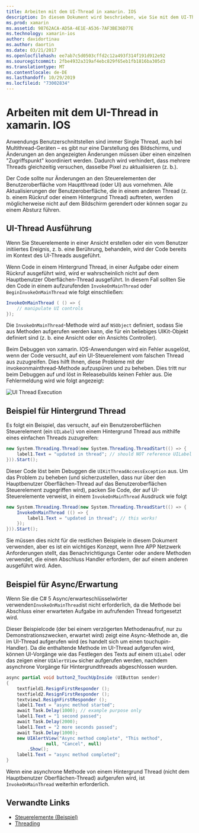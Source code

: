 ```yaml
---
title: Arbeiten mit dem UI-Thread in xamarin. IOS
description: In diesem Dokument wird beschrieben, wie Sie mit dem UI-Thread in xamarin. IOS arbeiten. Es wird erläutert, wie die Ausführung des UI-Threads, ein Hintergrund Thread Beispiel, und Async/warten überprüft wird.
ms.prod: xamarin
ms.assetid: 98762ACA-AD5A-4E1E-A536-7AF3BE36D77E
ms.technology: xamarin-ios
author: davidortinau
ms.author: daortin
ms.date: 03/21/2017
ms.openlocfilehash: ee7ab7c5d0503cffd2c12a493f314f191d912e92
ms.sourcegitcommit: 2fbe4932a319af4ebc829f65eb1fb1816ba305d3
ms.translationtype: MT
ms.contentlocale: de-DE
ms.lasthandoff: 10/29/2019
ms.locfileid: "73002834"
---
```

# <a name="working-with-the-ui-thread-in-xamarinios"></a>Arbeiten mit dem UI-Thread in xamarin. IOS

Anwendungs Benutzerschnittstellen sind immer Single Thread, auch bei Multithread-Geräten – es gibt nur eine Darstellung des Bildschirms, und Änderungen an den angezeigten Änderungen müssen über einen einzelnen "Zugriffspunkt" koordiniert werden. Dadurch wird verhindert, dass mehrere Threads gleichzeitig versuchen, dasselbe Pixel zu aktualisieren (z. b.).

Der Code sollte nur Änderungen an den Steuerelementen der Benutzeroberfläche vom Hauptthread (oder UI) aus vornehmen. Alle Aktualisierungen der Benutzeroberfläche, die in einem anderen Thread (z. b. einem Rückruf oder einem Hintergrund Thread) auftreten, werden möglicherweise nicht auf dem Bildschirm gerendert oder können sogar zu einem Absturz führen.

## <a name="ui-thread-execution"></a>UI-Thread Ausführung

Wenn Sie Steuerelemente in einer Ansicht erstellen oder ein vom Benutzer initiiertes Ereignis, z. b. eine Berührung, behandeln, wird der Code bereits im Kontext des UI-Threads ausgeführt.

Wenn Code in einem Hintergrund Thread, in einer Aufgabe oder einem Rückruf ausgeführt wird, wird er wahrscheinlich nicht auf dem Hauptbenutzer Oberflächen-Thread ausgeführt. In diesem Fall sollten Sie den Code in einem aufzurufenden `InvokeOnMainThread` oder `BeginInvokeOnMainThread` wie folgt einschließen:

```csharp
InvokeOnMainThread ( () => {
    // manipulate UI controls
});
```

Die `InvokeOnMainThread`-Methode wird auf `NSObject` definiert, sodass Sie aus Methoden aufgerufen werden kann, die für ein beliebiges UIKit-Objekt definiert sind (z. b. eine Ansicht oder ein Ansichts Controller).

Beim Debuggen von xamarin. IOS-Anwendungen wird ein Fehler ausgelöst, wenn der Code versucht, auf ein UI-Steuerelement vom falschen Thread aus zuzugreifen. Dies hilft Ihnen, diese Probleme mit der invokeonmainthread-Methode aufzuspüren und zu beheben. Dies tritt nur beim Debuggen auf und löst in Releasebuilds keinen Fehler aus. Die Fehlermeldung wird wie folgt angezeigt:

 ![](ui-thread-images/image10.png "UI Thread Execution")

 <a name="Background_Thread_Example" />

## <a name="background-thread-example"></a>Beispiel für Hintergrund Thread

Es folgt ein Beispiel, das versucht, auf ein Benutzeroberflächen Steuerelement (ein `UILabel`) von einem Hintergrund Thread aus mithilfe eines einfachen Threads zuzugreifen:

```csharp
new System.Threading.Thread(new System.Threading.ThreadStart(() => {
    label1.Text = "updated in thread"; // should NOT reference UILabel on background thread!
})).Start();
```

Dieser Code löst beim Debuggen die `UIKitThreadAccessException` aus. Um das Problem zu beheben (und sicherzustellen, dass nur über den Hauptbenutzer Oberflächen-Thread auf das Benutzeroberflächen Steuerelement zugegriffen wird), packen Sie Code, der auf UI-Steuerelemente verweist, in einem `InvokeOnMainThread` Ausdruck wie folgt

```csharp
new System.Threading.Thread(new System.Threading.ThreadStart(() => {
    InvokeOnMainThread (() => {
        label1.Text = "updated in thread"; // this works!
    });
})).Start();
```

Sie müssen dies nicht für die restlichen Beispiele in diesem Dokument verwenden, aber es ist ein wichtiges Konzept, wenn Ihre APP Netzwerk Anforderungen stellt, das Benachrichtigungs Center oder andere Methoden verwendet, die einen Abschluss Handler erfordern, der auf einem anderen ausgeführt wird. Aden.

 <a name="Async_Await_Example" />

## <a name="asyncawait-example"></a>Beispiel für Async/Erwartung

Wenn Sie die C# 5 Async/erwarteschlüsselwörter verwenden`InvokeOnMainThread`ist nicht erforderlich, da die Methode bei Abschluss einer erwarteten Aufgabe im aufrufenden Thread fortgesetzt wird.

Dieser Beispielcode (der bei einem verzögerten Methodenaufruf, nur zu Demonstrationszwecken, erwartet wird) zeigt eine Async-Methode an, die im UI-Thread aufgerufen wird (es handelt sich um einen touchupin-Handler). Da die enthaltende Methode im UI-Thread aufgerufen wird, können UI-Vorgänge wie das Festlegen des Texts auf einem `UILabel` oder das zeigen einer `UIAlertView` sicher aufgerufen werden, nachdem asynchrone Vorgänge für Hintergrundthreads abgeschlossen wurden.

```csharp
async partial void button2_TouchUpInside (UIButton sender)
{
    textfield1.ResignFirstResponder ();
    textfield2.ResignFirstResponder ();
    textview1.ResignFirstResponder ();
    label1.Text = "async method started";
    await Task.Delay(1000); // example purpose only
    label1.Text = "1 second passed";
    await Task.Delay(2000);
    label1.Text = "2 more seconds passed";
    await Task.Delay(1000);
    new UIAlertView("Async method complete", "This method", 
               null, "Cancel", null)
        .Show();
    label1.Text = "async method completed";
}
```

Wenn eine asynchrone Methode von einem Hintergrund Thread (nicht dem Hauptbenutzer Oberflächen-Thread) aufgerufen wird, ist `InvokeOnMainThread` weiterhin erforderlich.

## <a name="related-links"></a>Verwandte Links

- [Steuerelemente (Beispiel)](https://docs.microsoft.com/samples/xamarin/ios-samples/controls)
- [Threading](~/ios/app-fundamentals/threading.md)
